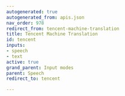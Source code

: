 ```yaml
---
autogenerated: true
autogenerated_from: apis.json
nav_order: 978
redirect_from: tencent-machine-translation
title: Tencent Machine Translation
id: tencent
inputs:
- speech
- text
active: true
grand_parent: Input modes
parent: Speech
redirect_to: tencent

---
```


